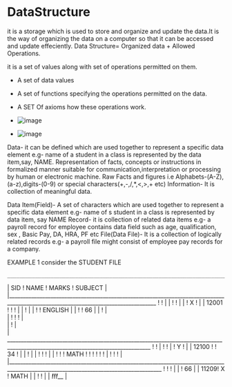 # DataStructure
it is a storage which is used to store and organize and update the data.It is the way of organizing the data on a computer so that it can be accessed and update  effeciently.
 Data Structure=  Organized data + Allowed Operations.
 
 it is a set of values along with set of operations permitted on them.
 - A set of data values
 - A set of functions specifying the operations permitted on the data.
 - A SET Of axioms how these operations work.
 - ![image](https://user-images.githubusercontent.com/90374311/198872994-bb9175f4-0a8c-401d-93ab-a85862241fd9.png)

 - ![image](https://user-images.githubusercontent.com/90374311/193190199-8536e9d9-4794-4cae-a760-d93db7045646.png)

 
 Data- it can be defined which are used together to represent a specific data element e.g- name of a student in a class is represented by  the data item,say, NAME.
 Representation of facts, concepts or instructions in formalized manner suitable for communication,interpretation or processing by human or electronic machine.
 Raw Facts and figures i.e Alphabets-(A-Z),(a-z),digits-(0-9) or special characters(+,-,/,*,<,>,+ etc)
 Information-  It is collection of meaningful data.
 
 
 Data Item(Field)- A set of characters which are used together to represent a specific data element e.g- name of s student in a class is represented by data item, say NAME
  Record- it is collection of related data items e.g- a payroll record for employee contains data field such as age, qualification, sex , Basic Pay, DA, HRA, PF etc
  File(Data File)- It is a collection of logically related records e.g- a payroll file might consist of employee pay records for a company.
  
  
  
  EXAMPLE 1
    consider the STUDENT FILE
    
    
    
    _____________________________________________________________________________________________________________________________________
   |                    SID    !               NAME                     !          MARKS                  !     SUBJECT                   |
   |____________________________________________________________________________________________________________________________________  !                                                                                            !                             |
   |                        !                                      !                                                                      |
   |                        !                         X                                          !                                        |
   |               12001    !                                      !                             !                                        |
   |                        !                                                                                                             |
   |                        !                                                                    !                         ENGLISH        |
   |                        !                                      !                  66                                                  |
   |                        !                                                                                                             |  \
   |                        !                                      !                              !                                       |    \
   |                        !                                                                                                             |       
   |  __________________________________________________________________________________________________________________________________  !                            !                                                                 |                            !                                       !
   |                        !                         Y                                           !                                       |
   |                  12100 !                                       !                   34        !                                       | 
   |                        !                                                                                                             |
   |                        !                                       !                             !                                       |
   |                        !                                       !                             !                               MATH    !
   !                        !                                       !                             !                                       !
   |                        !                                       !                             !                                       |
   |______________________________________________________________________________________________________________________________________ !                                                     !                                       !                             |
   |                        !                                                             66                                              |
   |                   11209!                       X                                             !                              MATH     |
   |                        !                                        !                                                                    |
   | _______________________!________________________________________!____________________________!_____________________________________  |
